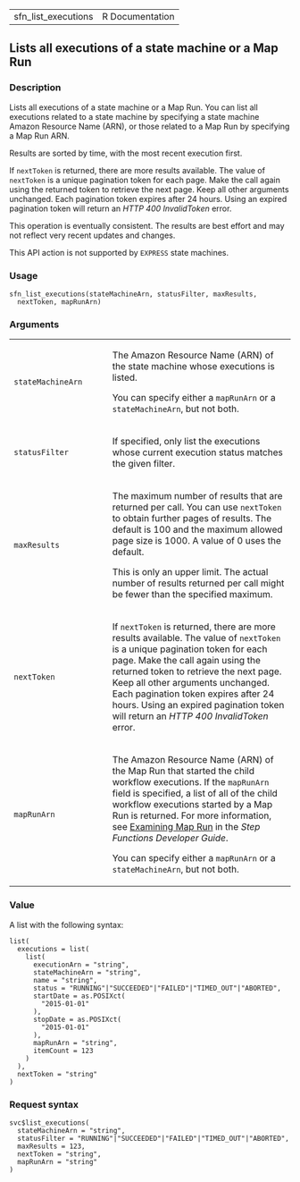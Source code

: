 <table style="width: 100%;">
<tbody>
<tr class="odd">
<td>sfn_list_executions</td>
<td style="text-align: right;">R Documentation</td>
</tr>
</tbody>
</table>

## Lists all executions of a state machine or a Map Run

### Description

Lists all executions of a state machine or a Map Run. You can list all
executions related to a state machine by specifying a state machine
Amazon Resource Name (ARN), or those related to a Map Run by specifying
a Map Run ARN.

Results are sorted by time, with the most recent execution first.

If `nextToken` is returned, there are more results available. The value
of `nextToken` is a unique pagination token for each page. Make the call
again using the returned token to retrieve the next page. Keep all other
arguments unchanged. Each pagination token expires after 24 hours. Using
an expired pagination token will return an *HTTP 400 InvalidToken*
error.

This operation is eventually consistent. The results are best effort and
may not reflect very recent updates and changes.

This API action is not supported by `EXPRESS` state machines.

### Usage

    sfn_list_executions(stateMachineArn, statusFilter, maxResults,
      nextToken, mapRunArn)

### Arguments

<table>
<colgroup>
<col style="width: 35%" />
<col style="width: 65%" />
</colgroup>
<tbody>
<tr class="odd">
<td><code
id="sfn_list_executions_:_stateMachineArn">stateMachineArn</code></td>
<td><p>The Amazon Resource Name (ARN) of the state machine whose
executions is listed.</p>
<p>You can specify either a <code>mapRunArn</code> or a
<code>stateMachineArn</code>, but not both.</p></td>
</tr>
<tr class="even">
<td><code
id="sfn_list_executions_:_statusFilter">statusFilter</code></td>
<td><p>If specified, only list the executions whose current execution
status matches the given filter.</p></td>
</tr>
<tr class="odd">
<td><code id="sfn_list_executions_:_maxResults">maxResults</code></td>
<td><p>The maximum number of results that are returned per call. You can
use <code>nextToken</code> to obtain further pages of results. The
default is 100 and the maximum allowed page size is 1000. A value of 0
uses the default.</p>
<p>This is only an upper limit. The actual number of results returned
per call might be fewer than the specified maximum.</p></td>
</tr>
<tr class="even">
<td><code id="sfn_list_executions_:_nextToken">nextToken</code></td>
<td><p>If <code>nextToken</code> is returned, there are more results
available. The value of <code>nextToken</code> is a unique pagination
token for each page. Make the call again using the returned token to
retrieve the next page. Keep all other arguments unchanged. Each
pagination token expires after 24 hours. Using an expired pagination
token will return an <em>HTTP 400 InvalidToken</em> error.</p></td>
</tr>
<tr class="odd">
<td><code id="sfn_list_executions_:_mapRunArn">mapRunArn</code></td>
<td><p>The Amazon Resource Name (ARN) of the Map Run that started the
child workflow executions. If the <code>mapRunArn</code> field is
specified, a list of all of the child workflow executions started by a
Map Run is returned. For more information, see <a
href="https://docs.aws.amazon.com/step-functions/latest/dg/concepts-examine-map-run.html">Examining
Map Run</a> in the <em>Step Functions Developer Guide</em>.</p>
<p>You can specify either a <code>mapRunArn</code> or a
<code>stateMachineArn</code>, but not both.</p></td>
</tr>
</tbody>
</table>

### Value

A list with the following syntax:

    list(
      executions = list(
        list(
          executionArn = "string",
          stateMachineArn = "string",
          name = "string",
          status = "RUNNING"|"SUCCEEDED"|"FAILED"|"TIMED_OUT"|"ABORTED",
          startDate = as.POSIXct(
            "2015-01-01"
          ),
          stopDate = as.POSIXct(
            "2015-01-01"
          ),
          mapRunArn = "string",
          itemCount = 123
        )
      ),
      nextToken = "string"
    )

### Request syntax

    svc$list_executions(
      stateMachineArn = "string",
      statusFilter = "RUNNING"|"SUCCEEDED"|"FAILED"|"TIMED_OUT"|"ABORTED",
      maxResults = 123,
      nextToken = "string",
      mapRunArn = "string"
    )
